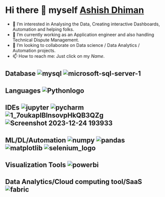 # Hi there 👋 myself [Ashish Dhiman](https://www.linkedin.com/in/dhiman605/)

* 🔭 I’m interested in Analysing the Data, Creating interactive Dashboards, Automation and helping folks.
* 🌱 I’m currently working as an Application engineer and also handling Technical Dispute Management. 
* 👯 I’m looking to collaborate on Data science / Data Analytics / Automation projects.
* 📫 How to reach me: Just click on my *Name*.

## Database ![mysql](https://github.com/AD006/AD006/assets/96000840/77ba4b93-467f-4c54-9190-6c0e19e40e8b) ![microsoft-sql-server-1](https://github.com/AD006/AD006/assets/96000840/b70e7c85-fa1f-4f58-92a5-28e850c2f80f)

## Languages ![Pythonlogo](https://github.com/AD006/AD006/assets/96000840/3f9d62f9-a97b-4199-b444-ae933b357f21)

## IDEs ![jupyter](https://github.com/AD006/AD006/assets/96000840/553f3338-d8ef-4351-9a06-b8b1d02daea3) ![pycharm](https://github.com/AD006/AD006/assets/96000840/c2cedb7a-67ea-454d-b09d-748ba04ecf58) ![1_7oukapIBInsovpHkQB3QZg](https://github.com/AD006/AD006/assets/96000840/d15a031d-6ed6-4158-8874-cb82fd9d6d3e) ![Screenshot 2023-12-24 193933](https://github.com/AD006/AD006/assets/96000840/ef964579-182e-4cf0-b051-122d04a1d850)

## ML/DL/Automation ![numpy](https://github.com/AD006/AD006/assets/96000840/32dbd520-3ad0-4f5c-9372-3db2474a0108) ![pandas](https://github.com/AD006/AD006/assets/96000840/04c9a598-2b46-496d-a7eb-387915c91256) ![matplotlib](https://github.com/AD006/AD006/assets/96000840/28464b82-1685-4904-b410-cf43c2497623) ![selenium_logo](https://github.com/AD006/AD006/assets/96000840/6514da6d-ab54-47e2-955b-200c2b03e737)

## Visualization Tools ![powerbi](https://github.com/AD006/AD006/assets/96000840/462a5aa1-f669-4b41-91aa-0535aa5bacd7)

## Data Analytics/Cloud computing tool/SaaS ![fabric](https://github.com/AD006/AD006/assets/96000840/75f1d655-e4f6-4eae-8398-246e80801b62)
